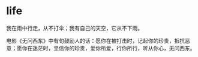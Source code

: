 #  life

我在雨中行走，从不打伞；我有自己的天空，它从不下雨。

电影《无问西东》中有句鼓励人的话：愿你在被打击时，记起你的珍贵，抵抗恶意；愿你在迷茫时，坚信你的珍贵，爱你所爱，行你所行，听从你心，无问西东。

